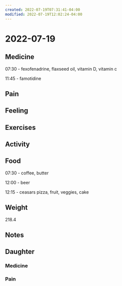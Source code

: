 ```yaml
---
created: 2022-07-19T07:31:41-04:00
modified: 2022-07-19T12:02:24-04:00
---
```


# 2022-07-19

## Medicine

07:30 - fexofenadrine, flaxseed oil, vitamin D, vitamin c 

11:45 - famotidine


## Pain


## Feeling


## Exercises


## Activity


## Food

07:30 - coffee, butter 

12:00 - beer

12:15 - ceasars pizza, fruit, veggies, cake


## Weight

218.4


## Notes


## Daughter


### Medicine


### Pain
